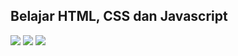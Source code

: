 ## Belajar HTML, CSS dan Javascript
![](https://img.shields.io/badge/1-Learn%20Boilerplate-blue.svg)
![](https://img.shields.io/badge/2-Expanding%20Cards-blue.svg)
![](https://img.shields.io/badge/3-Progress%20Steps-blue.svg)